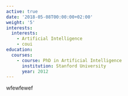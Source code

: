 ```yaml
---
active: true
date: '2018-05-08T00:00:00+02:00'
weight: '5'
interests:
  interests:
    - Artificial Intelligence
    - coui
education:
  courses:
    - course: PhD in Artificial Intelligence
      institution: Stanford University
      year: 2012
---
```

wfewfewef

